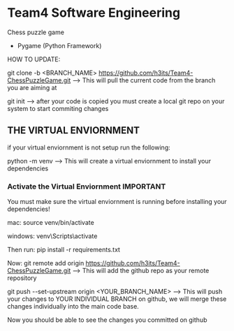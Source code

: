 # Team4 Software Engineering

Chess puzzle game
- Pygame (Python Framework)

HOW TO UPDATE:

git clone -b <BRANCH_NAME> https://github.com/h3its/Team4-ChessPuzzleGame.git      --> This will pull the current code from the branch you are aiming at

git init --> after your code is copied you must create a local git repo on your system to start commiting changes

## THE VIRTUAL ENVIORNMENT

if your virtual enviornment is not setup run the following:

python -m venv      --> This will create a virtual enviornment to install your dependencies

### Activate the Virtual Enviornment IMPORTANT
You must make sure the virtual enviornment is running before installing your dependencies!

mac: source venv/bin/activate

windows: venv\Scripts\activate

Then run:
pip install -r requirements.txt

Now:
git remote add origin https://github.com/h3its/Team4-ChessPuzzleGame.git     --> This will add the github repo as your remote repository

git push --set-upstream origin <YOUR_BRANCH_NAME>   --> This will push your changes to YOUR INDIVIDUAL BRANCH on github, we will merge these changes individually into the main code base.

Now you should be able to see the changes you committed on github
